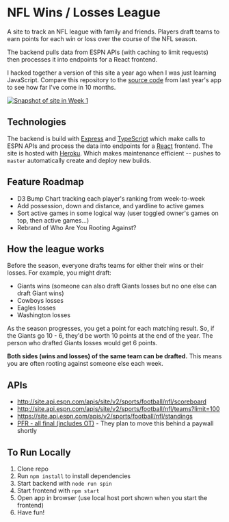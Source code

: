 # NFL Wins / Losses League

A site to track an NFL league with family and friends. Players draft teams to earn points for each win or loss over the course of the NFL season. 

The backend pulls data from ESPN APIs (with caching to limit requests) then processes it into endpoints for a React frontend.

I hacked together a version of this site a year ago when I was just learning JavaScript. Compare this repository to the <a href="https://github.com/TylerAuer/nfl-clientside">source code</a> from last year's app to see how far I've come in 10 months.

[![Snapshot of site in Week 1](https://github.com/TylerAuer/nfl-wins-losses/blob/master/snapshot.png)](https://nfl.tylerauer.com)

## Technologies

The backend is build with [Express](https://expressjs.com/) and [TypeScript](https://www.typescriptlang.org/) which make calls to ESPN APIs and process the data into endpoints for a [React](https://reactjs.org/) frontend. The site is hosted with [Heroku](https://www.heroku.com/home). Which makes maintenance efficient -- pushes to `master` automatically create and deploy new builds.

## Feature Roadmap

- D3 Bump Chart tracking each player's ranking from week-to-week
- Add possession, down and distance, and yardline to active games
- Sort active games in some logical way (user toggled owner's games on top, then active games...)
- Rebrand of Who Are You Rooting Against?

## How the league works

Before the season, everyone drafts teams for either their wins or their losses. For example, you might draft:

- Giants wins (someone can also draft Giants losses but no one else can draft Giant wins)
- Cowboys losses
- Eagles losses
- Washington losses

As the season progresses, you get a point for each matching result. So, if the Giants go 10 - 6, they'd be worth 10 points at the end of the year. The person who drafted Giants losses would get 6 points.

**Both sides (wins and losses) of the same team can be drafted.** This means you are often rooting against someone else each week.

## APIs

- http://site.api.espn.com/apis/site/v2/sports/football/nfl/scoreboard
- http://site.api.espn.com/apis/site/v2/sports/football/nfl/teams?limit=100
- https://site.api.espn.com/apis/v2/sports/football/nfl/standings
- [PFR - all final (includes OT)](https://web.archive.org/web/20181022170146/https://www.pro-football-reference.com/boxscores/) - They plan to move this behind a paywall shortly

## To Run Locally

1. Clone repo
2. Run `npm install` to install dependencies
3. Start backend with `node run spin`
4. Start frontend with `npm start`
5. Open app in browser (use local host port shown when you start the frontend)
6. Have fun!
